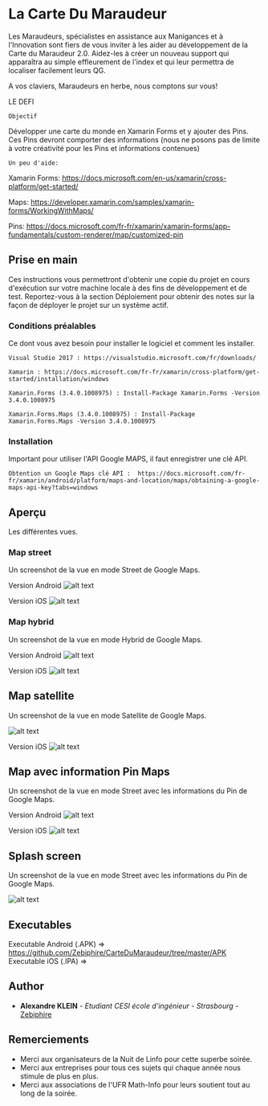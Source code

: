 # La Carte Du Maraudeur

Les Maraudeurs, spécialistes en assistance aux Manigances et à l'Innovation sont fiers de vous inviter à les aider au développement de la Carte du Maraudeur 2.0. Aidez-les à créer un nouveau support qui apparaîtra au simple effleurement de l'index et qui leur permettra de localiser facilement leurs QG.

A vos claviers, Maraudeurs en herbe, nous comptons sur vous!

LE DEFI

    Objectif

Développer une carte du monde en Xamarin Forms et y ajouter des Pins. Ces Pins devront comporter des informations (nous ne posons pas de limite à votre créativité pour les Pins et informations contenues)

    Un peu d'aide:

Xamarin Forms: https://docs.microsoft.com/en-us/xamarin/cross-platform/get-started/

Maps: https://developer.xamarin.com/samples/xamarin-forms/WorkingWithMaps/

Pins: https://docs.microsoft.com/fr-fr/xamarin/xamarin-forms/app-fundamentals/custom-renderer/map/customized-pin

## Prise en main

Ces instructions vous permettront d'obtenir une copie du projet en cours d'exécution sur votre machine locale à des fins de développement et de test. Reportez-vous à la section Déploiement pour obtenir des notes sur la façon de déployer le projet sur un système actif.

### Conditions préalables

Ce dont vous avez besoin pour installer le logiciel et comment les installer.

```
Visual Studio 2017 : https://visualstudio.microsoft.com/fr/downloads/
```
```
Xamarin : https://docs.microsoft.com/fr-fr/xamarin/cross-platform/get-started/installation/windows
```

```
Xamarin.Forms (3.4.0.1008975) : Install-Package Xamarin.Forms -Version 3.4.0.1008975 
```

```
Xamarin.Forms.Maps (3.4.0.1008975) : Install-Package Xamarin.Forms.Maps -Version 3.4.0.1008975 
```

### Installation

Important pour utiliser l'API Google MAPS, il faut enregistrer une clé API. 

```
Obtention un Google Maps clé API :  https://docs.microsoft.com/fr-fr/xamarin/android/platform/maps-and-location/maps/obtaining-a-google-maps-api-key?tabs=windows
```

## Aperçu

Les différentes vues.

### Map street 	

Un screenshot de la vue en mode Street de Google Maps.

Version Android
![alt text](https://i.postimg.cc/V6B34XHj/Screenshot-20181207-042033.jpg)

Version iOS
![alt text](https://i.postimg.cc/3xh13zLF/2018-12-07-06-26-17-i-Phone-X-i-OS-12-1.png)

### Map hybrid 	

Un screenshot de la vue en mode Hybrid de Google Maps.

Version Android
![alt text](https://i.postimg.cc/Y0dTBM70/Screenshot-20181207-042024.jpg)

Version iOS
![alt text](https://i.postimg.cc/ht0rvM6W/2018-12-07-06-26-35-i-Phone-X-i-OS-12-1.png)

## Map satellite

Un screenshot de la vue en mode Satellite de Google Maps.

![alt text](https://i.postimg.cc/90mskzvs/Screenshot-20181207-042009.jpg)

Version iOS
![alt text](https://i.postimg.cc/jdPv0Rhj/2018-12-07-06-25-47-i-Phone-X-i-OS-12-1.png)

## Map avec information Pin Maps

Un screenshot de la vue en mode Street avec les informations du Pin de Google Maps.

Version Android
![alt text](https://i.postimg.cc/FRQMjTGr/Screenshot-20181207-042109.jpg)

Version iOS
![alt text](https://i.postimg.cc/258xZhNq/2018-12-07-06-27-14-i-Phone-X-i-OS-12-1.png)

## Splash screen

Un screenshot de la vue en mode Street avec les informations du Pin de Google Maps.

![alt text](https://i.postimg.cc/yN9qgMmp/Screenshot-20181207-041909.jpg)

## Executables

Executable Android (.APK) => https://github.com/Zebiphire/CarteDuMaraudeur/tree/master/APK
Executable iOS (.IPA) => 

## Author

* **Alexandre KLEIN** - *Etudiant CESI école d'ingénieur - Strasbourg* - [Zebiphire](https://github.com/Zebiphire)


## Remerciements

* Merci aux organisateurs de la Nuit de Linfo pour cette superbe soirée.
* Merci aux entreprises pour tous ces sujets qui chaque année nous stimule de plus en plus.
* Merci aux associations de l'UFR Math-Info pour leurs soutient tout au long de la soirée.

